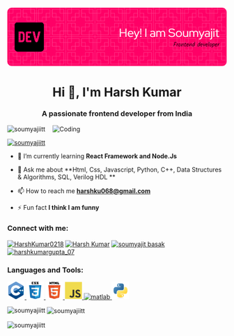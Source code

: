 ![logo](https://github.com/soumyajiitt/soumyajiitt/blob/main/github-header-image%20(1).png)
<h1 align="center">Hi 👋, I'm Harsh Kumar</h1>
<h3 align="center">A passionate frontend developer from India</h3>
<img align="right" alt="Coding" width="400" src="https://miro.medium.com/max/828/0*7Q3yvSIv_t0ioJ-Z.gif">

<p align="left"> <img src="https://komarev.com/ghpvc/?username=soumyajiitt&label=Profile%20views&color=0e75b6&style=flat" alt="soumyajiitt" /> </p>

<p align="left"> <a href="https://twitter.com/soumyajiitt" target="blank"><img src="https://img.shields.io/twitter/follow/soumyajiitt?logo=twitter&style=for-the-badge" alt="soumyajiitt" /></a> </p>

- 🌱 I’m currently learning **React Framework and Node.Js**

- 💬 Ask me about **Html, Css, Javascript, Python, C++, Data Structures & Algorithms, SQL, Verilog HDL **

- 📫 How to reach me **harshku068@gmail.com**

- ⚡ Fun fact **I think I am funny**

<h3 align="left">Connect with me:</h3>
<p align="left">
<a href="https://twitter.com/HarshKumar0218?t=dxC_nVKO7R-AQB3idisutg&s=09" target="blank"><img align="center" src="https://raw.githubusercontent.com/rahuldkjain/github-profile-readme-generator/master/src/images/icons/Social/twitter.svg" alt="HarshKumar0218" height="30" width="40" /></a>
<a href="https://www.linkedin.com/in/harshkumargupta" target="blank"><img align="center" src="https://raw.githubusercontent.com/rahuldkjain/github-profile-readme-generator/master/src/images/icons/Social/linked-in-alt.svg" alt="Harsh Kumar" height="30" width="40" /></a>
<a href="https://fb.com/soumyajit basak" target="blank"><img align="center" src="https://raw.githubusercontent.com/rahuldkjain/github-profile-readme-generator/master/src/images/icons/Social/facebook.svg" alt="soumyajit basak" height="30" width="40" /></a>
<a href="https://instagram.com/harshkumargupta_07" target="blank"><img align="center" src="https://raw.githubusercontent.com/rahuldkjain/github-profile-readme-generator/master/src/images/icons/Social/instagram.svg" alt="harshkumargupta_07" height="30" width="40" /></a>
</p>

<h3 align="left">Languages and Tools:</h3>
<p align="left"> <a href="https://www.w3schools.com/cpp/" target="_blank" rel="noreferrer"> <img src="https://raw.githubusercontent.com/devicons/devicon/master/icons/cplusplus/cplusplus-original.svg" alt="cplusplus" width="40" height="40"/> </a> <a href="https://www.w3schools.com/css/" target="_blank" rel="noreferrer"> <img src="https://raw.githubusercontent.com/devicons/devicon/master/icons/css3/css3-original-wordmark.svg" alt="css3" width="40" height="40"/> </a> <a href="https://www.w3.org/html/" target="_blank" rel="noreferrer"> <img src="https://raw.githubusercontent.com/devicons/devicon/master/icons/html5/html5-original-wordmark.svg" alt="html5" width="40" height="40"/> </a> <a href="https://developer.mozilla.org/en-US/docs/Web/JavaScript" target="_blank" rel="noreferrer"> <img src="https://raw.githubusercontent.com/devicons/devicon/master/icons/javascript/javascript-original.svg" alt="javascript" width="40" height="40"/> </a> <a href="https://www.mathworks.com/" target="_blank" rel="noreferrer"> <img src="https://upload.wikimedia.org/wikipedia/commons/2/21/Matlab_Logo.png" alt="matlab" width="40" height="40"/> </a> <a href="https://www.python.org" target="_blank" rel="noreferrer"> <img src="https://raw.githubusercontent.com/devicons/devicon/master/icons/python/python-original.svg" alt="python" width="40" height="40"/> </a> </p>

<p><img align="left" src="https://github-readme-stats.vercel.app/api/top-langs?username=soumyajiitt&show_icons=true&locale=en&layout=compact" alt="soumyajiitt" /></p>

<p>&nbsp;<img align="center" src="https://github-readme-stats.vercel.app/api?username=soumyajiitt&show_icons=true&locale=en" alt="soumyajiitt" /></p>

<p><img align="center" src="https://github-readme-streak-stats.herokuapp.com/?user=soumyajiitt&" alt="soumyajiitt" /></p>
